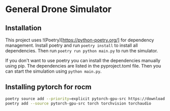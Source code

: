 # General Drone Simulator
## Installation
This project uses !(Poetry)[https://python-poetry.org/] for dependency management. Install poetry and run `poetry install` to install all dependencies. Then run `poetry run python main.py` to run the simulator.

If you don't want to use poetry you can install the dependencies manually using pip. The dependencies are listed in the pyproject.toml file. Then you can start the simulation using `python main.py`.

## Installing pytorch for rocm
```bash
poetry source add --priority=explicit pytorch-gpu-src https://download.pytorch.org/whl/cu118
poetry add --source pytorch-gpu-src torch torchvision torchaudio
```